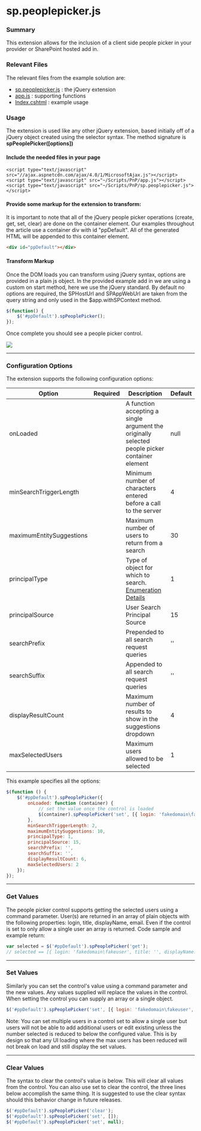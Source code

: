 # sp.peoplepicker.js #

### Summary ###

This extension allows for the inclusion of a client side people picker in your provider or SharePoint hosted add in.

### Relevant Files ###

The relevant files from the example solution are:

- [sp.peoplepicker.js](Core.JQueryWeb/Scripts/PnP/sp.peoplepicker.js) : the jQuery extension
- [app.js](Core.JQueryWeb/Scripts/PnP/app.js) : supporting functions
- [Index.cshtml](Core.JQueryWeb/Views/Home/Index.cshtml) : example usage

### Usage ###

The extension is used like any other jQuery extension, based initially off of a jQuery object created using the selector syntax. The method signature is **spPeoplePicker([options])**

#### Include the needed files in your page ####

```ASPX
<script type="text/javascript" src="//ajax.aspnetcdn.com/ajax/4.0/1/MicrosoftAjax.js"></script>
<script type="text/javascript" src="~/Scripts/PnP/app.js"></script>
<script type="text/javascript" src="~/Scripts/PnP/sp.peoplepicker.js"></script>
```

#### Provide some markup for the extension to transform: ####

It is important to note that all of the jQuery people picker operations (create, get, set, clear) are done on the container element. Our examples throughout the article use a container div with id "ppDefault". All of the generated HTML will be appended to this container element.


```HTML
<div id="ppDefault"></div>
```

#### Transform Markup ####

Once the DOM loads you can transform using jQuery syntax, options are provided in a plain js object. In the provided example add in we are using a custom on start method, here we use the jQuery standard. By default no options are required, the SPHostUrl and SPAppWebUrl are taken from the query string and only used in the $app.withSPContext method.

```JavaScript
$(function() {
    $('#ppDefault').spPeoplePicker();
});
```

Once complete you should see a people picker control.

![](http://i.imgur.com/cpeP4aS.png)

----

### Configuration Options ###

The extension supports the following configuration options:

**Option** | **Required** | **Description** | **Default**
---- | ---- | ---- | ----
onLoaded |  | A function accepting a single argument the originally selected people picker container element | null
minSearchTriggerLength |  | Minimum number of characters entered before a call to the server | 4
maximumEntitySuggestions |  | Maximum number of users to return from a search | 30
principalType |  | Type of object for which to search. [Enumeration Details](http://msdn.microsoft.com/en-us/library/office/microsoft.sharepoint.client.utilities.principaltype.aspx) | 1
principalSource |  | User Search Principal Source | 15
searchPrefix |  | Prepended to all search request queries | ''
searchSuffix |  | Appended to all search request queries | ''
displayResultCount |  | Maximum number of results to show in the suggestions dropdown | 4
maxSelectedUsers |  | Maximum users allowed to be selected | 1

This example specifies all the options:

```JavaScript
$(function () {
    $('#ppDefault').spPeoplePicker({
        onLoaded: function (container) {
            // set the value once the control is loaded
            $(container).spPeoplePicker('set', [{ login: 'fakedomain\fakeuser', title: '', displayName: 'Fake User', email: 'fake.user@fakedomain.com' }]);
        },
        minSearchTriggerLength: 2,
        maximumEntitySuggestions: 10,
        principalType: 1,
        principalSource: 15,
        searchPrefix: '',
        searchSuffix: '',
        displayResultCount: 6,
        maxSelectedUsers: 2
    });
});
```

---

### Get Values ###

The people picker control supports getting the selected users using a command parameter. User(s) are returned in an array of plain objects with the following properties: login, title, displayName, email. Even if the control is set to only allow a single user an array is returned. Code sample and example return:

```JavaScript
var selected = $('#ppDefault').spPeoplePicker('get');
// selected == [{ login: 'fakedomain\fakeuser', title: '', displayName: 'Fake User', email: 'fake.user@fakedomain.com' }]
```

---

### Set Values ###

Similarly you can set the control's value using a command parameter and the new values. Any values supplied will replace the values in the control. When setting the control you can supply an array or a single object.

```JavaScript
$('#ppDefault').spPeoplePicker('set', [{ login: 'fakedomain\fakeuser', title: '', displayName: 'Fake User', email: 'fake.user@fakedomain.com' }]);
```

Note: You can set multiple users in a control set to allow a single user but users will not be able to add additional users or edit existing unless the number selected is reduced to below the configured value. This is by design so that any UI loading where the max users has been reduced will not break on load and still display the set values.

---

### Clear Values ###

The syntax to clear the control's value is below. This will clear all values from the control. You can also use set to clear the control, the three lines below accomplish the same thing. It is suggested to use the clear syntax should this behavior change in future releases.

```JavaScript
$('#ppDefault').spPeoplePicker('clear');
$('#ppDefault').spPeoplePicker('set', []);
$('#ppDefault').spPeoplePicker('set', null);
```




